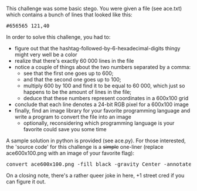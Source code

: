 This challenge was some basic stego. You were given a file (see ace.txt) which contains a bunch of lines that looked like this: 
<pre>#656565 121,40</pre>
In order to solve this challenge, you had to:
- figure out that the hashtag-followed-by-6-hexadecimal-digits thingy might very well be a color
- realize that there's exactly 60 000 lines in the file
- notice a couple of things about the two numbers separated by a comma:
  - see that the first one goes up to 600;
  - and that the second one goes up to 100;
  - multiply 600 by 100 and find it to be equal to 60 000, which just so happens to be the amount of lines in the file;
  - deduce that these numbers represent coordinates in a 600x100 grid
- conclude that each line denotes a 24-bit RGB pixel for a 600x100 image
- finally, find an image library for your favorite programming language and write a program to convert the file into an image
  - optionally, reconsidering which programming language is your favorite could save you some time

A sample solution in python is provided (see ace.py). For those interested, the 'source code' for this challenge is a <s>simple</s> one-liner (replace ace600x100.png with an image of your favorite flag):
<pre>convert ace600x100.png -fill black -gravity Center -annotate +0+10 "FLG{$FLAG}" txt:- | awk 'match($0, /([0-9]+,[0-9]+): \([0-9]+,[0-9]+,[0-9]+,[0-9]+\)  (#......)/, a) {printf "%s %s\n", a[2], a[1]}' | shuf > ace.txt</pre>

On a closing note, there's a rather queer joke in here, +1 street cred if you can figure it out.
